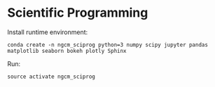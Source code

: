 # Scientific Programming

Install runtime environment:

    conda create -n ngcm_sciprog python=3 numpy scipy jupyter pandas matplotlib seaborn bokeh plotly Sphinx

Run:

    source activate ngcm_sciprog
